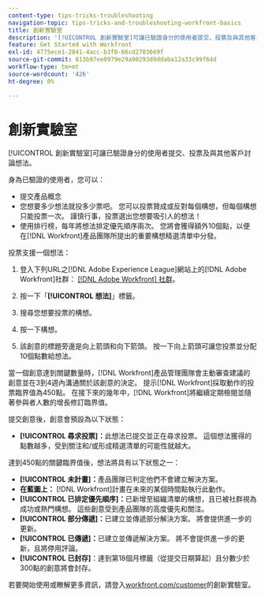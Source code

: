 ```yaml
---
content-type: tips-tricks-troubleshooting
navigation-topic: tips-tricks-and-troubleshooting-workfront-basics
title: 創新實驗室
description: '[!UICONTROL 創新實驗室]可讓已驗證身分的使用者提交、投票及與其他客戶討論想法。'
feature: Get Started with Workfront
exl-id: 4775ece1-2841-4acc-b3f0-66cd2783669f
source-git-commit: 813b97ee0979e29a90293d9ddaba12a33c99f64d
workflow-type: tm+mt
source-wordcount: '426'
ht-degree: 0%

---
```


# 創新實驗室

[!UICONTROL 創新實驗室]可讓已驗證身分的使用者提交、投票及與其他客戶討論想法。

身為已驗證的使用者，您可以：

* 提交產品概念
* 您想要多少想法就投多少票吧。 您可以投票贊成或反對每個構想，但每個構想只能投票一次。 謹慎行事，投票選出您想要吸引人的想法！
* 使用排行榜，每年將想法排定優先順序兩次。 您將會獲得額外10個點，以便在[!DNL Workfront]產品團隊所提出的重要構想精選清單中分發。

投票支援一個想法：

1. 登入下列URL之[!DNL Adobe Experience League]網站上的[!DNL Adobe Workfront]社群： [[!DNL Adobe Workfront] 社群](https://experienceleaguecommunities.adobe.com/t5/workfront/ct-p/workfront)。

1. 按一下「**[!UICONTROL 想法]**」標籤。

1. 搜尋您想要投票的構想。
1. 按一下構想。
1. 該創意的標題旁邊是向上箭頭和向下箭頭。 按一下向上箭頭可讓您投票並分配10個點數給想法。

當一個創意達到關鍵數量時，[!DNL Workfront]產品管理團隊會主動審查建議的創意並在3到4週內溝通關於該創意的決定。 提示[!DNL Workfront]採取動作的投票臨界值為450點。 在接下來的幾年中，[!DNL Workfront]將繼續定期檢閱並隨著參與者人數的增長修訂臨界值。

提交創意後，創意會預設為以下狀態：

* **[!UICONTROL 尋求投票]：**&#x200B;此想法已提交並正在尋求投票。 這個想法獲得的點數越多，受到關注和/或形成精選清單的可能性就越大。

達到450點的關鍵臨界值後，想法將具有以下狀態之一：

* **[!UICONTROL 未計畫]：**&#x200B;產品團隊已判定他們不會建立解決方案。
* **在藍圖上：** [!DNL Workfront]計畫在未來的某個時間點執行此動作。
* **[!UICONTROL 已排定優先順序]：**&#x200B;已新增至組織清單的構想，且已被社群視為成功或熱門構想。 這些創意受到產品團隊的高度優先和關注。
* **[!UICONTROL 部分傳遞]：**&#x200B;已建立並傳遞部分解決方案。 將會提供進一步的更新。
* **[!UICONTROL 已傳遞]：**&#x200B;已建立並傳遞解決方案。 將不會提供進一步的更新，且將停用評論。
* **[!UICONTROL 已封存]**：達到第18個月標籤（從提交日期算起）且分數少於300點的創意將會封存。

若要開始使用或瞭解更多資訊，請登入[workfront.com/customer](https://www.workfront.com/customer)的創新實驗室。

